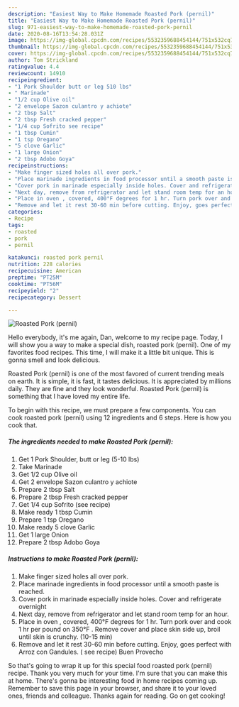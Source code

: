 ```yaml
---
description: "Easiest Way to Make Homemade Roasted Pork (pernil)"
title: "Easiest Way to Make Homemade Roasted Pork (pernil)"
slug: 971-easiest-way-to-make-homemade-roasted-pork-pernil
date: 2020-08-16T13:54:28.031Z
image: https://img-global.cpcdn.com/recipes/5532359688454144/751x532cq70/roasted-pork-pernil-recipe-main-photo.jpg
thumbnail: https://img-global.cpcdn.com/recipes/5532359688454144/751x532cq70/roasted-pork-pernil-recipe-main-photo.jpg
cover: https://img-global.cpcdn.com/recipes/5532359688454144/751x532cq70/roasted-pork-pernil-recipe-main-photo.jpg
author: Tom Strickland
ratingvalue: 4.4
reviewcount: 14910
recipeingredient:
- "1 Pork Shoulder butt or leg 510 lbs"
- " Marinade"
- "1/2 cup Olive oil"
- "2 envelope Sazon culantro y achiote"
- "2 tbsp Salt"
- "2 tbsp Fresh cracked pepper"
- "1/4 cup Sofrito see recipe"
- "1 tbsp Cumin"
- "1 tsp Oregano"
- "5 clove Garlic"
- "1 large Onion"
- "2 tbsp Adobo Goya"
recipeinstructions:
- "Make finger sized holes all over pork."
- "Place marinade ingredients in food processor until a smooth paste is reached."
- "Cover pork in marinade especially inside holes. Cover and refrigerate overnight"
- "Next day, remove from refrigerator and let stand room temp for an hour."
- "Place in oven , covered, 400°F degrees for 1 hr. Turn pork over and cook 1 hr per pound on 350°F . Remove cover and place skin side up, broil until skin is crunchy. (10-15 min)"
- "Remove and let it rest 30-60 min before cutting. Enjoy, goes perfect with Arroz con Gandules. ( see recipe) Buen Provecho"
categories:
- Recipe
tags:
- roasted
- pork
- pernil

katakunci: roasted pork pernil 
nutrition: 228 calories
recipecuisine: American
preptime: "PT25M"
cooktime: "PT56M"
recipeyield: "2"
recipecategory: Dessert

---
```



![Roasted Pork (pernil)](https://img-global.cpcdn.com/recipes/5532359688454144/751x532cq70/roasted-pork-pernil-recipe-main-photo.jpg)

Hello everybody, it's me again, Dan, welcome to my recipe page. Today, I will show you a way to make a special dish, roasted pork (pernil). One of my favorites food recipes. This time, I will make it a little bit unique. This is gonna smell and look delicious.

Roasted Pork (pernil) is one of the most favored of current trending meals on earth. It is simple, it is fast, it tastes delicious. It is appreciated by millions daily. They are fine and they look wonderful. Roasted Pork (pernil) is something that I have loved my entire life.




To begin with this recipe, we must prepare a few components. You can cook roasted pork (pernil) using 12 ingredients and 6 steps. Here is how you cook that.

<!--inarticleads1-->

##### The ingredients needed to make Roasted Pork (pernil):

1. Get 1 Pork Shoulder, butt or leg (5-10 lbs)
1. Take  Marinade
1. Get 1/2 cup Olive oil
1. Get 2 envelope Sazon culantro y achiote
1. Prepare 2 tbsp Salt
1. Prepare 2 tbsp Fresh cracked pepper
1. Get 1/4 cup Sofrito (see recipe)
1. Make ready 1 tbsp Cumin
1. Prepare 1 tsp Oregano
1. Make ready 5 clove Garlic
1. Get 1 large Onion
1. Prepare 2 tbsp Adobo Goya




<!--inarticleads2-->

##### Instructions to make Roasted Pork (pernil):

1. Make finger sized holes all over pork.
1. Place marinade ingredients in food processor until a smooth paste is reached.
1. Cover pork in marinade especially inside holes. Cover and refrigerate overnight
1. Next day, remove from refrigerator and let stand room temp for an hour.
1. Place in oven , covered, 400°F degrees for 1 hr. Turn pork over and cook 1 hr per pound on 350°F . Remove cover and place skin side up, broil until skin is crunchy. (10-15 min)
1. Remove and let it rest 30-60 min before cutting. Enjoy, goes perfect with Arroz con Gandules. ( see recipe) Buen Provecho




So that's going to wrap it up for this special food roasted pork (pernil) recipe. Thank you very much for your time. I'm sure that you can make this at home. There's gonna be interesting food in home recipes coming up. Remember to save this page in your browser, and share it to your loved ones, friends and colleague. Thanks again for reading. Go on get cooking!
